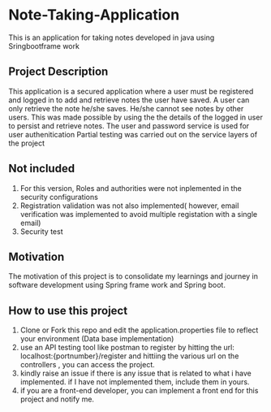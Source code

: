 # Note-Taking-Application
This is an application for taking notes developed in java using Sringbootframe work

## Project Description
This application is a secured application where a user must be registered and logged in to add and retrieve notes the user have saved.
A user can only retrieve the note he/she saves. He/she cannot see notes by other users. This was made possible by using the the details of the logged in user to persist and retrieve notes.
The user and password service is used for user authenitication
Partial testing was carried out on the service layers of the project


## Not included
1. For this version, Roles and authorities were not inplemented in the security configurations
2. Registration validation was not also implemented( however, email verification was implemented to avoid multiple registation with a single email)
3. Security test 

## Motivation
The motivation of this project is to consolidate my learnings and journey in software development using Spring frame work and Spring boot.

## How to use this project
1. Clone or Fork this repo and edit the application.properties file to reflect your environment (Data base implementation)
2. use an API testing tool like postman to register by hitting the url: localhost:{portnumber}/register and hittiing the various url on the controllers , you can access the project.
3. kindly raise an issue if there is any issue that is related to what i have implemented. if I have not implemented them, include them in yours.
4. if you are a front-end developer, you can implement a front end for this project and notify me.
